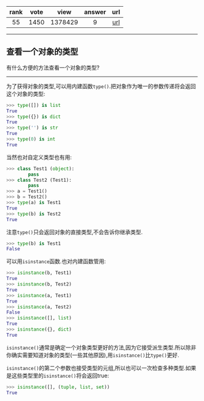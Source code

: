 
| rank | vote | view | answer | url |
|:-:|:-:|:-:|:-:|:-:|
|55|1450|1378429|9| [url](http://stackoverflow.com/questions/2225038/determine-the-type-of-an-object) |
***

## 查看一个对象的类型

有什么方便的方法查看一个对象的类型?

***

为了获得对象的类型,可以用内建函数`type()`.把对象作为唯一的参数传递将会返回这个对象的类型:

```python
>>> type([]) is list
True
>>> type({}) is dict
True
>>> type('') is str
True
>>> type(0) is int
True
```

当然也对自定义类型也有用:

```python
>>> class Test1 (object):
        pass
>>> class Test2 (Test1):
        pass
>>> a = Test1()
>>> b = Test2()
>>> type(a) is Test1
True
>>> type(b) is Test2
True
```

注意`type()`只会返回对象的直接类型,不会告诉你继承类型.

```python
>>> type(b) is Test1
False
```

可以用`isinstance`函数.也对内建函数管用:

```python
>>> isinstance(b, Test1)
True
>>> isinstance(b, Test2)
True
>>> isinstance(a, Test1)
True
>>> isinstance(a, Test2)
False
>>> isinstance([], list)
True
>>> isinstance({}, dict)
True
```

`isinstance()`通常是确定一个对象类型更好的方法,因为它接受派生类型.所以除非你确实需要知道对象的类型(一些其他原因),用`isinstance()`比`type()`更好.

`isinstance()`的第二个参数也接受类型的元组,所以也可以一次检查多种类型.如果是这些类型里的`isinstance()`将会返回true:

```python
>>> isinstance([], (tuple, list, set))
True
```